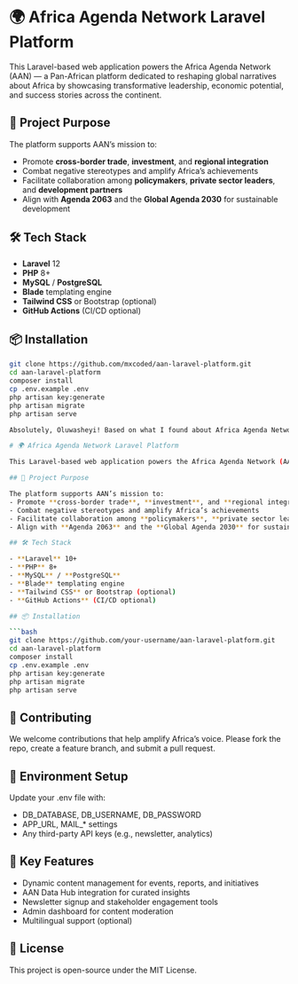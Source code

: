 # 🌍 Africa Agenda Network Laravel Platform

This Laravel-based web application powers the Africa Agenda Network (AAN) — a Pan-African platform dedicated to reshaping global narratives about Africa by showcasing transformative leadership, economic potential, and success stories across the continent.

## 🚀 Project Purpose

The platform supports AAN’s mission to:
- Promote **cross-border trade**, **investment**, and **regional integration**
- Combat negative stereotypes and amplify Africa’s achievements
- Facilitate collaboration among **policymakers**, **private sector leaders**, and **development partners**
- Align with **Agenda 2063** and the **Global Agenda 2030** for sustainable development

## 🛠️ Tech Stack

- **Laravel** 12
- **PHP** 8+
- **MySQL** / **PostgreSQL**
- **Blade** templating engine
- **Tailwind CSS** or Bootstrap (optional)
- **GitHub Actions** (CI/CD optional)

## 📦 Installation

```bash
git clone https://github.com/mxcoded/aan-laravel-platform.git
cd aan-laravel-platform
composer install
cp .env.example .env
php artisan key:generate
php artisan migrate
php artisan serve

Absolutely, Oluwasheyi! Based on what I found about Africa Agenda Network, here’s a tailored README.md for your Laravel project that aligns with their mission and values:

# 🌍 Africa Agenda Network Laravel Platform

This Laravel-based web application powers the Africa Agenda Network (AAN) — a Pan-African platform dedicated to reshaping global narratives about Africa by showcasing transformative leadership, economic potential, and success stories across the continent.

## 🚀 Project Purpose

The platform supports AAN’s mission to:
- Promote **cross-border trade**, **investment**, and **regional integration**
- Combat negative stereotypes and amplify Africa’s achievements
- Facilitate collaboration among **policymakers**, **private sector leaders**, and **development partners**
- Align with **Agenda 2063** and the **Global Agenda 2030** for sustainable development

## 🛠️ Tech Stack

- **Laravel** 10+
- **PHP** 8+
- **MySQL** / **PostgreSQL**
- **Blade** templating engine
- **Tailwind CSS** or Bootstrap (optional)
- **GitHub Actions** (CI/CD optional)

## 📦 Installation

```bash
git clone https://github.com/your-username/aan-laravel-platform.git
cd aan-laravel-platform
composer install
cp .env.example .env
php artisan key:generate
php artisan migrate
php artisan serve
```

## 🤝 Contributing
We welcome contributions that help amplify Africa’s voice. Please fork the repo, create a feature branch, and submit a pull request.
## 🔐 Environment Setup
Update your .env file with:
- DB_DATABASE, DB_USERNAME, DB_PASSWORD
- APP_URL, MAIL_* settings
- Any third-party API keys (e.g., newsletter, analytics)
## 📁 Key Features
- Dynamic content management for events, reports, and initiatives
- AAN Data Hub integration for curated insights
- Newsletter signup and stakeholder engagement tools
- Admin dashboard for content moderation
- Multilingual support (optional)

## 📄 License
This project is open-source under the MIT License.
